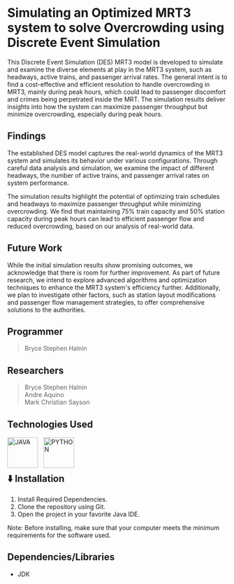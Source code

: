 # Simulating an Optimized MRT3 system to solve Overcrowding using Discrete Event Simulation

This Discrete Event Simulation (DES) MRT3 model is developed to simulate and examine the diverse elements at play in the MRT3 system, such as headways, active trains, and passenger arrival rates. The general intent is to find a cost-effective and efficient resolution to handle overcrowding in MRT3, mainly during peak hours, which could lead to passenger discomfort and crimes being perpetrated inside the MRT. The simulation results deliver insights into how the system can maximize passenger throughput but minimize overcrowding, especially during peak hours. 

## Findings
The established DES model captures the real-world dynamics of the MRT3 system and simulates its behavior under various configurations. Through careful data analysis and simulation, we examine the impact of different headways, the number of active trains, and passenger arrival rates on system performance.

The simulation results highlight the potential of optimizing train schedules and headways to maximize passenger throughput while minimizing overcrowding. We find that maintaining 75% train capacity and 50% station capacity during peak hours can lead to efficient passenger flow and reduced overcrowding, based on our analysis of real-world data.

## Future Work
While the initial simulation results show promising outcomes, we acknowledge that there is room for further improvement. As part of future research, we intend to explore advanced algorithms and optimization techniques to enhance the MRT3 system's efficiency further. Additionally, we plan to investigate other factors, such as station layout modifications and passenger flow management strategies, to offer comprehensive solutions to the authorities.

## Programmer
> Bryce Stephen Halnin <br>

## Researchers
> Bryce Stephen Halnin <br>
> Andre Aquino <br>
> Mark Christian Sayson <br>

## Technologies Used
<img align="left" alt="JAVA" width="70px" style="padding-right:10px;" src="https://cdn.jsdelivr.net/gh/devicons/devicon/icons/java/java-original.svg"/>
<img align="left" alt="PYTHON" width="70px" style="padding-right:10px;" src="https://cdn.jsdelivr.net/gh/devicons/devicon/icons/python/python-original.svg"/>
<br><br><br>

## ⬇️ Installation

1. Install Required Dependencies.
2. Clone the repository using Git.
3. Open the project in your favorite Java IDE.

Note: Before installing, make sure that your computer meets the minimum requirements for the software used. <br>

## Dependencies/Libraries
* JDK

